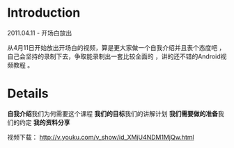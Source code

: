# Introduction #

2011.04.11 - 开场白放出

从4月11日开始放出开场白的视频，算是更大家做一个自我介绍并且表个态度吧 ，自己会坚持的录制下去，争取能录制出一套比较全面的 ，讲的还不错的Android视频教程 。

# Details #

**自我介绍**我们为何需要这个课程
**我们的目标**我们的讲解计划
**我们需要做的准备**我们的约定
**我的资料分享**

视频下载：
http://v.youku.com/v_show/id_XMjU4NDM1MjQw.html